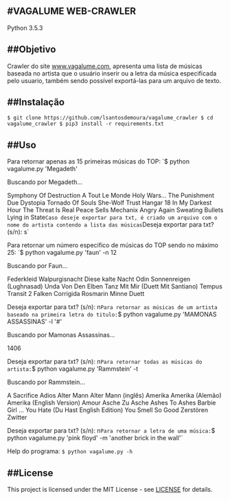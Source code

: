 #VAGALUME WEB-CRAWLER
---
Python 3.5.3

##Objetivo
---
Crawler do site www.vagalume.com, apresenta uma lista de músicas baseada no artista que o usuário inserir ou a letra da música especificada pelo usuario,  também sendo possível exportá-las para um arquivo de texto.

##Instalação
---
`$ git clone https://github.com/lsantosdemoura/vagalume_crawler
$ cd vagalume_crawler
$ pip3 install -r requirements.txt`


##Uso
---
Para retornar apenas as 15 primeiras músicas do TOP:
`$ python vagalume.py 'Megadeth'

Buscando por Megadeth...

Symphony Of Destruction
A Tout Le Monde
Holy Wars... The Punishment Due
Dystopia
Tornado Of Souls
She-Wolf
Trust
Hangar 18
In My Darkest Hour
The Threat Is Real
Peace Sells
Mechanix
Angry Again
Sweating Bullets
Lying in State`
Caso deseje exportar para txt, é criado um arquivo com o nome do artista contendo a lista das músicas
`Deseja exportar para txt? (s/n):
s`

Para retornar um número especifico de músicas do TOP sendo no máximo 25:
`$ python vagalume.py 'faun' -n 12

Buscando por Faun...

Federkleid
Walpurgisnacht
Diese kalte Nacht
Odin
Sonnenreigen (Lughnasad)
Unda
Von Den Elben
Tanz Mit Mir (Duett Mit Santiano)
Tempus Transit
2 Falken Corrigida
Rosmarin
Minne Duett

Deseja exportar para txt? (s/n):
n`
Para retornar as músicas de um artista baseado na primeira letra do titulo:
`$ python vagalume.py 'MAMONAS ASSASSINAS' -l '#'

Buscando por Mamonas Assassinas...

1406

Deseja exportar para txt? (s/n):
n`
Para retornar todas as músicas do artista:
`$ python vagalume.py 'Rammstein' -t

Buscando por Rammstein...

A Sacrifice
Adios
Alter Mann
Alter Mann (inglês)
Amerika
Amerika (Alemão)
Amerika (English Version)
Amour
Asche Zu Asche
Ashes To Ashes
Barbie Girl
...
You Hate (Du Hast English Edition)
You Smell So Good
Zerstören
Zwitter

Deseja exportar para txt? (s/n):
n`
Para retornar a letra de uma música:
`$ python vagalume.py 'pink floyd' -m 'another brick in the wall'`

Help do programa:
`$ python vagalume.py -h`


##License
---
This project is licensed under the MIT License - see [LICENSE](/LICENSE) for details.
